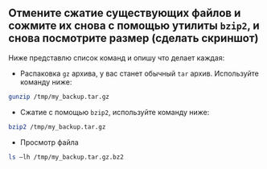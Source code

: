 ## Отмените сжатие существующих файлов и сожмите их снова с помощью утилиты `bzip2`, и снова посмотрите размер (сделать скриншот)

Ниже представлю список команд и опишу что делает каждая: 

- Распаковка `gz` архива, у вас станет обычный `tar` архив. Используйте команду ниже: 

```bash
gunzip /tmp/my_backup.tar.gz
```

- Сжатие с помощью `bzip2`, используйте команду ниже: 

```bash
bzip2 /tmp/my_backup.tar.gz
```

- Просмотр файла

```bash
ls –lh /tmp/my_backup.tar.gz.bz2
```
